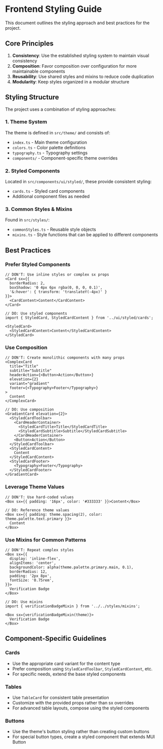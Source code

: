 # Frontend Styling Guide

This document outlines the styling approach and best practices for the project.

## Core Principles

1. **Consistency**: Use the established styling system to maintain visual consistency
2. **Composition**: Favor composition over configuration for more maintainable components
3. **Reusability**: Use shared styles and mixins to reduce code duplication
4. **Modularity**: Keep styles organized in a modular structure

## Styling Structure

The project uses a combination of styling approaches:

### 1. Theme System

The theme is defined in `src/theme/` and consists of:

- `index.ts` - Main theme configuration
- `colors.ts` - Color palette definitions
- `typography.ts` - Typography settings
- `components/` - Component-specific theme overrides

### 2. Styled Components

Located in `src/components/ui/styled/`, these provide consistent styling:

- `cards.ts` - Styled card components
- Additional component files as needed

### 3. Common Styles & Mixins

Found in `src/styles/`:

- `commonStyles.ts` - Reusable style objects
- `mixins.ts` - Style functions that can be applied to different components

## Best Practices

### Prefer Styled Components

```tsx
// DON'T: Use inline styles or complex sx props
<Card sx={{ 
  borderRadius: 2, 
  boxShadow: '0 4px 6px rgba(0, 0, 0, 0.1)',
  '&:hover': { transform: 'translateY(-4px)' }
}}>
  <CardContent>Content</CardContent>
</Card>

// DO: Use styled components
import { StyledCard, StyledCardContent } from '../ui/styled/cards';

<StyledCard>
  <StyledCardContent>Content</StyledCardContent>
</StyledCard>
```

### Use Composition

```tsx
// DON'T: Create monolithic components with many props
<ComplexCard 
  title="Title" 
  subtitle="Subtitle"
  headerAction={<Button>Action</Button>}
  elevation={2}
  variant="gradient"
  footer={<Typography>Footer</Typography>}
>
  Content
</ComplexCard>

// DO: Use composition
<GradientCard elevation={2}>
  <StyledCardToolbar>
    <CardHeaderContainer>
      <StyledCardTitle>Title</StyledCardTitle>
      <StyledCardSubtitle>Subtitle</StyledCardSubtitle>
    </CardHeaderContainer>
    <Button>Action</Button>
  </StyledCardToolbar>
  <StyledCardContent>
    Content
  </StyledCardContent>
  <StyledCardFooter>
    <Typography>Footer</Typography>
  </StyledCardFooter>
</GradientCard>
```

### Leverage Theme Values

```tsx
// DON'T: Use hard-coded values
<Box sx={{ padding: '16px', color: '#333333' }}>Content</Box>

// DO: Reference theme values
<Box sx={{ padding: theme.spacing(2), color: theme.palette.text.primary }}>
  Content
</Box>
```

### Use Mixins for Common Patterns

```tsx
// DON'T: Repeat complex styles
<Box sx={{ 
  display: 'inline-flex',
  alignItems: 'center',
  backgroundColor: alpha(theme.palette.primary.main, 0.1),
  borderRadius: 12,
  padding: '2px 8px',
  fontSize: '0.75rem',
}}>
  Verification Badge
</Box>

// DO: Use mixins
import { verificationBadgeMixin } from '../../styles/mixins';

<Box sx={verificationBadgeMixin(theme)}>
  Verification Badge
</Box>
```

## Component-Specific Guidelines

### Cards

- Use the appropriate card variant for the content type
- Prefer composition using `StyledCardToolbar`, `StyledCardContent`, etc.
- For specific needs, extend the base styled components

### Tables

- Use `TableCard` for consistent table presentation
- Customize with the provided props rather than sx overrides
- For advanced table layouts, compose using the styled components

### Buttons

- Use the theme's button styling rather than creating custom buttons
- For special button types, create a styled component that extends MUI Button

